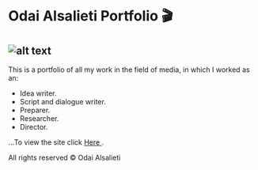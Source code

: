 # Odai Alsalieti Portfolio :clapper:
![alt text](https://github.com/odaiodai2021/odaiodai2021.github.io/blob/master/images/logo.png "Logo")
---

This is a portfolio of all my work in the field of media, in which I worked as an:
- Idea writer.
- Script and dialogue writer.
- Preparer.
- Researcher.
- Director.

...To view the site click <a href="https://odaiodai2021.github.io/" target="_blank" > Here </a>.

All rights reserved © Odai Alsalieti

